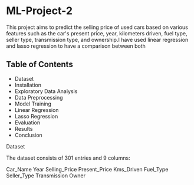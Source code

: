 # ML-Project-2

This project aims to predict the selling price of used cars based on various features such as the car's present price, year, kilometers driven, fuel type, seller type, transmission type, and ownership.I have used linear regression and lasso regression to have a comparison between both

## Table of Contents

- Dataset
- Installation
- Exploratory Data Analysis
- Data Preprocessing
- Model Training
- Linear Regression
- Lasso Regression
- Evaluation
- Results
- Conclusion


Dataset

The dataset consists of 301 entries and 9 columns:

Car_Name
Year
Selling_Price
Present_Price
Kms_Driven
Fuel_Type
Seller_Type
Transmission
Owner
